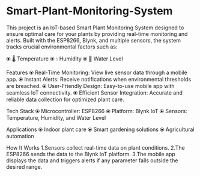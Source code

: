 # Smart-Plant-Monitoring-System
This project is an IoT-based Smart Plant Monitoring System designed to ensure optimal care for your plants by providing real-time monitoring and alerts. Built with the ESP8266, Blynk, and multiple sensors, the system tracks crucial environmental factors such as:

⦿ 🌡️ Temperature
⦿ 💧 Humidity
⦿ 📏 Water Level

Features
⦿ Real-Time Monitoring: View live sensor data through a mobile app.
⦿ Instant Alerts: Receive notifications when environmental thresholds are breached.
⦿ User-Friendly Design: Easy-to-use mobile app with seamless IoT connectivity.
⦿ Efficient Sensor Integration: Accurate and reliable data collection for optimized 
  plant care.

Tech Stack
⦿ Microcontroller: ESP8266
⦿ Platform: Blynk IoT
⦿ Sensors: Temperature, Humidity, and Water Level

Applications
⦿ Indoor plant care
⦿ Smart gardening solutions
⦿ Agricultural automation

How It Works
1.Sensors collect real-time data on plant conditions.
2.The ESP8266 sends the data to the Blynk IoT platform.
3.The mobile app displays the data and triggers alerts if any parameter falls outside 
  the desired range.

